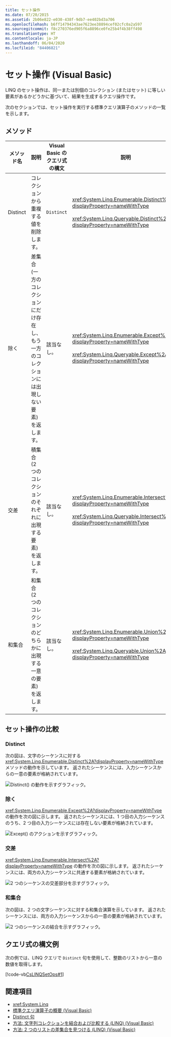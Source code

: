 ```yaml
---
title: セット操作
ms.date: 07/20/2015
ms.assetid: 2b06e822-e030-438f-9db7-ee402bd3a706
ms.openlocfilehash: b6ff14794343ae7623ee38894cef02cfc0a2a597
ms.sourcegitcommit: f8c270376ed905f6a8896ce0fe25b4f4b38ff498
ms.translationtype: HT
ms.contentlocale: ja-JP
ms.lasthandoff: 06/04/2020
ms.locfileid: "84406821"
---
```

# <a name="set-operations-visual-basic"></a>セット操作 (Visual Basic)

LINQ のセット操作は、同一または別個のコレクション (またはセット) に等しい要素があるかどうかに基づいて、結果を生成するクエリ操作です。

次のセクションでは、セット操作を実行する標準クエリ演算子のメソッドの一覧を示します。

## <a name="methods"></a>メソッド

|メソッド名|説明|Visual Basic のクエリ式の構文|説明|
|-----------------|-----------------|------------------------------------------|----------------------|
|Distinct|コレクションから重複する値を削除します。|`Distinct`|<xref:System.Linq.Enumerable.Distinct%2A?displayProperty=nameWithType><br /><br /> <xref:System.Linq.Queryable.Distinct%2A?displayProperty=nameWithType>|
|除く|差集合 (一方のコレクションにだけ存在し、もう一方のコレクションには出現しない要素) を返します。|該当なし。|<xref:System.Linq.Enumerable.Except%2A?displayProperty=nameWithType><br /><br /> <xref:System.Linq.Queryable.Except%2A?displayProperty=nameWithType>|
|交差|積集合 (2 つのコレクションのそれぞれに出現する要素) を返します。|該当なし。|<xref:System.Linq.Enumerable.Intersect%2A?displayProperty=nameWithType><br /><br /> <xref:System.Linq.Queryable.Intersect%2A?displayProperty=nameWithType>|
|和集合|和集合 (2 つのコレクションのどちらかに出現する一意の要素) を返します。|該当なし。|<xref:System.Linq.Enumerable.Union%2A?displayProperty=nameWithType><br /><br /> <xref:System.Linq.Queryable.Union%2A?displayProperty=nameWithType>|

## <a name="comparison-of-set-operations"></a>セット操作の比較

### <a name="distinct"></a>Distinct

次の図は、文字のシーケンスに対する <xref:System.Linq.Enumerable.Distinct%2A?displayProperty=nameWithType> メソッドの動作を示しています。 返されたシーケンスには、入力シーケンスからの一意の要素が格納されています。

![Distinct&#40;&#41; の動作を示すグラフィック。](./media/set-operations/distinct-method-behavior.png)

### <a name="except"></a>除く

<xref:System.Linq.Enumerable.Except%2A?displayProperty=nameWithType> の動作を次の図に示します。 返されたシーケンスには、1 つ目の入力シーケンスのうち、2 つ目の入力シーケンスには存在しない要素が格納されています。

![Except&#40;&#41; のアクションを示すグラフィック。](./media/set-operations/except-behavior-graphic.png "Except の動作を示します。")

### <a name="intersect"></a>交差

<xref:System.Linq.Enumerable.Intersect%2A?displayProperty=nameWithType> の動作を次の図に示します。 返されたシーケンスには、両方の入力シーケンスに共通する要素が格納されています。

![2 つのシーケンスの交差部分を示すグラフィック。](./media/set-operations/intersection-two-sequences.png)

### <a name="union"></a>和集合

次の図は、2 つの文字シーケンスに対する和集合演算を示しています。 返されたシーケンスには、両方の入力シーケンスからの一意の要素が格納されています。

![2 つのシーケンスの結合を示すグラフィック。](./media/set-operations/union-operation-two-sequences.png)

## <a name="query-expression-syntax-example"></a>クエリ式の構文例

次の例では、LINQ クエリで `Distinct` 句を使用して、整数のリストから一意の数値を取得します。

[!code-vb[CsLINQSetOps#1](~/samples/snippets/visualbasic/VS_Snippets_VBCSharp/CsLINQSetOps/VB/setops.vb#1)]

## <a name="see-also"></a>関連項目

- <xref:System.Linq>
- [標準クエリ演算子の概要 (Visual Basic)](standard-query-operators-overview.md)
- [Distinct 句](../../../language-reference/queries/distinct-clause.md)
- [方法: 文字列コレクションを結合および比較する (LINQ) (Visual Basic)](how-to-combine-and-compare-string-collections-linq.md)
- [方法: 2 つのリストの差集合を見つける (LINQ) (Visual Basic)](how-to-find-the-set-difference-between-two-lists-linq.md)
